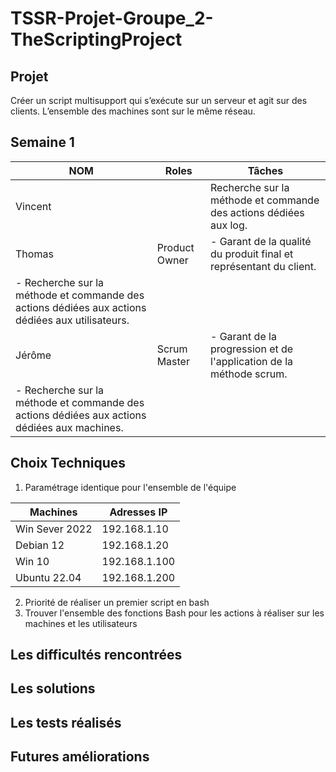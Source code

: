 # TSSR-Projet-Groupe_2-TheScriptingProject


## Projet 

Créer un script multisupport qui s’exécute sur un serveur et agit sur des clients.
L’ensemble des machines sont sur le même réseau.

## Semaine 1

| NOM     | Roles         | Tâches                                                     |
|---------|---------------|------------------------------------------------------------------|
| Vincent |               |Recherche sur la méthode et commande des actions dédiées aux log.           |
| Thomas  | Product Owner | - Garant de la qualité du produit final et représentant du client.
- Recherche sur la méthode et commande des actions dédiées aux actions dédiées aux utilisateurs.|
| Jérôme  | Scrum Master  | - Garant de la progression et de l'application de la méthode scrum.
- Recherche sur la méthode et commande des actions dédiées aux actions dédiées aux machines.|

## Choix Techniques
1) Paramétrage identique pour l'ensemble de l'équipe

| **Machines**   | **Adresses IP** |
|----------------|-----------------|
| Win Sever 2022 | 192.168.1.10    |
| Debian 12      | 192.168.1.20    |
| Win 10         | 192.168.1.100   |
| Ubuntu 22.04   | 192.168.1.200   |

2) Priorité de réaliser un premier script en bash
3) Trouver l'ensemble des fonctions Bash pour les actions à réaliser sur les machines et les utilisateurs

## Les difficultés rencontrées

## Les solutions

## Les tests réalisés

## Futures améliorations
